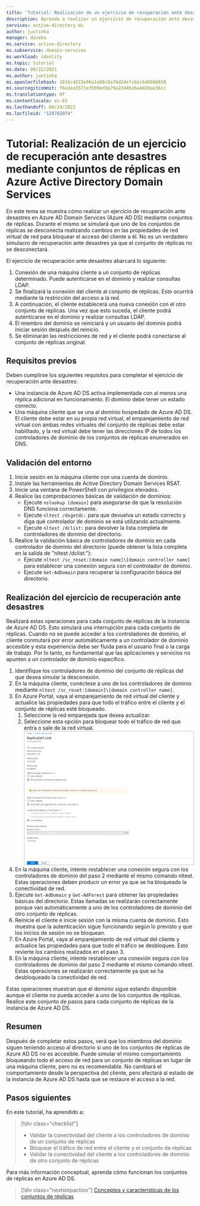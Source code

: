 ```yaml
---
title: 'Tutorial: Realización de un ejercicio de recuperación ante desastres en Azure AD Domain Services | Microsoft Docs'
description: Aprenda a realizar un ejercicio de recuperación ante desastres mediante conjuntos de réplicas en Azure AD Domain Services
services: active-directory-ds
author: justinha
manager: daveba
ms.service: active-directory
ms.subservice: domain-services
ms.workload: identity
ms.topic: tutorial
ms.date: 09/22/2021
ms.author: justinha
ms.openlocfilehash: 1816c4615e96a1e88c0a76d2defcb2c6d6686650
ms.sourcegitcommit: f6e2ea5571e35b9ed3a79a22485eba4d20ae36cc
ms.translationtype: HT
ms.contentlocale: es-ES
ms.lasthandoff: 09/24/2021
ms.locfileid: "128702074"
---
```

# <a name="tutorial-perform-a-disaster-recovery-drill-using-replica-sets-in-azure-active-directory-domain-services"></a>Tutorial: Realización de un ejercicio de recuperación ante desastres mediante conjuntos de réplicas en Azure Active Directory Domain Services

En este tema se muestra cómo realizar un ejercicio de recuperación ante desastres en Azure AD Domain Services (Azure AD DS) mediante conjuntos de réplicas.  Durante el mismo se simulará que uno de los conjuntos de réplicas se desconecta realizando cambios en las propiedades de red virtual de red para bloquear el acceso del cliente a él.  No es un verdadero simulacro de recuperación ante desastres ya que el conjunto de réplicas no se desconectará. 

El ejercicio de recuperación ante desastres abarcará lo siguiente: 

1. Conexión de una máquina cliente a un conjunto de réplicas determinado. Puede autenticarse en el dominio y realizar consultas LDAP.
1. Se finalizará la conexión del cliente al conjunto de réplicas. Esto ocurrirá mediante la restricción del acceso a la red.
1. A continuación, el cliente establecerá una nueva conexión con el otro conjunto de réplicas. Una vez que esto suceda, el cliente podrá autenticarse en el dominio y realizar consultas LDAP. 
1. El miembro del dominio se reiniciará y un usuario del dominio podrá iniciar sesión después del reinicio.
1. Se eliminarán las restricciones de red y el cliente podrá conectarse al conjunto de réplicas original. 

## <a name="prerequisites"></a>Requisitos previos 

Deben cumplirse los siguientes requisitos para completar el ejercicio de recuperación ante desastres: 

- Una instancia de Azure AD DS activa implementada con al menos una réplica adicional en funcionamiento. El dominio debe tener un estado correcto. 
- Una máquina cliente que se una al dominio hospedado de Azure AD DS.  El cliente debe estar en su propia red virtual, el emparejamiento de red virtual con ambas redes virtuales del conjunto de réplicas debe estar habilitado, y la red virtual debe tener las direcciones IP de todos los controladores de dominio de los conjuntos de réplicas enumerados en DNS. 

## <a name="environment-validation"></a>Validación del entorno 

1. Inicie sesión en la máquina cliente con una cuenta de dominio. 
1. Instale las herramientas de Active Directory Domain Services RSAT. 
1. Inicie una ventana de PowerShell con privilegios elevados.
1. Realice las comprobaciones básicas de validación de dominios: 
   - Ejecute `nslookup [domain]` para asegurarse de que la resolución DNS funciona correctamente. 
   - Ejecute `nltest /dsgetdc:` para que devuelva un estado correcto y diga qué controlador de dominio se está utilizando actualmente.
   - Ejecute `nltest /dclist:` para devolver la lista completa de controladores de dominio del directorio. 
1. Realice la validación básica de controladores de dominio en cada controlador de dominio del directorio (puede obtener la lista completa en la salida de "nltest /dclist:"): 
   - Ejecute `nltest /sc_reset:[domain name]\[domain controller name]` para establecer una conexión segura con el controlador de dominio. 
   - Ejecute `Get-AdDomain` para recuperar la configuración básica del directorio. 

## <a name="perform-the-disaster-recovery-drill"></a>Realización del ejercicio de recuperación ante desastres 

Realizará estas operaciones para cada conjunto de réplicas de la instancia de Azure AD DS. Esto simulará una interrupción para cada conjunto de réplicas. Cuando no se puede acceder a los controladores de dominio, el cliente conmutará por error automáticamente a un controlador de dominio accesible y esta experiencia debe ser fluida para el usuario final o la carga de trabajo. Por lo tanto, es fundamental que las aplicaciones y servicios no apunten a un controlador de dominio específico. 

1. Identifique los controladores de dominio del conjunto de réplicas del que desea simular la desconexión. 
1. En la máquina cliente, conéctese a uno de los controladores de dominio mediante `nltest /sc_reset:[domain]\[domain controller name]`. 
1. En Azure Portal, vaya al emparejamiento de red virtual del cliente y actualice las propiedades para que todo el tráfico entre el cliente y el conjunto de réplicas esté bloqueado. 
   1. Seleccione la red emparejada que desea actualizar. 
   1. Seleccione esta opción para bloquear todo el tráfico de red que entra o sale de la red virtual. 
      ![Captura de pantalla de cómo bloquear el tráfico en Azure Portal](./media/tutorial-perform-disaster-recovery-drill/block-traffic.png)
1. En la máquina cliente, intente restablecer una conexión segura con los controladores de dominio del paso 2 mediante el mismo comando nltest. Estas operaciones deben producir un error ya que se ha bloqueado la conectividad de red. 
1. Ejecute `Get-AdDomain` y `Get-AdForest` para obtener las propiedades básicas del directorio. Estas llamadas se realizarán correctamente porque van automáticamente a uno de los controladores de dominio del otro conjunto de réplicas. 
1. Reinicie el cliente e inicie sesión con la misma cuenta de dominio. Esto muestra que la autenticación sigue funcionando según lo previsto y que los inicios de sesión no se bloquean. 
1. En Azure Portal, vaya al emparejamiento de red virtual del cliente y actualice las propiedades para que todo el tráfico se desbloquee. Esto revierte los cambios realizados en el paso 3. 
1. En la máquina cliente, intente restablecer una conexión segura con los controladores de dominio del paso 2 mediante el mismo comando nltest. Estas operaciones se realizarán correctamente ya que se ha desbloqueado la conectividad de red. 

Estas operaciones muestran que el dominio sigue estando disponible aunque el cliente no pueda acceder a uno de los conjuntos de réplicas. Realice este conjunto de pasos para cada conjunto de réplicas de la instancia de Azure AD DS. 

## <a name="summary"></a>Resumen 

Después de completar estos pasos, verá que los miembros del dominio siguen teniendo acceso al directorio si uno de los conjuntos de réplicas de Azure AD DS no es accesible. Puede simular el mismo comportamiento bloqueando todo el acceso de red para un conjunto de réplicas en lugar de una máquina cliente, pero no es recomendable. No cambiará el comportamiento desde la perspectiva del cliente, pero afectará al estado de la instancia de Azure AD DS hasta que se restaure el acceso a la red. 

## <a name="next-steps"></a>Pasos siguientes

En este tutorial, ha aprendido a:

> [!div class="checklist"]
> * Validar la conectividad del cliente a los controladores de dominio de un conjunto de réplicas
> * Bloquear el tráfico de red entre el cliente y el conjunto de réplicas
> * Validar la conectividad del cliente a los controladores de dominio de otro conjunto de réplicas

Para más información conceptual, aprenda cómo funcionan los conjuntos de réplicas en Azure AD DS.

> [!div class="nextstepaction"]
> [Conceptos y características de los conjuntos de réplicas][concepts-replica-sets]

<!-- INTERNAL LINKS -->
[replica-sets]: concepts-replica-sets.md
[tutorial-create-instance]: tutorial-create-instance-advanced.md
[create-azure-ad-tenant]: ../active-directory/fundamentals/sign-up-organization.md
[associate-azure-ad-tenant]: ../active-directory/fundamentals/active-directory-how-subscriptions-associated-directory.md
[howto-change-sku]: change-sku.md
[concepts-replica-sets]: concepts-replica-sets.md
